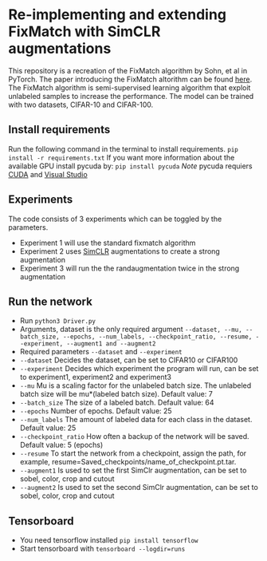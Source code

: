 # Re-implementing and extending FixMatch with SimCLR augmentations
This repository is a recreation of the FixMatch algorithm by Sohn, et al in PyTorch. The paper introducing the FixMatch
altorithm can be found [here](https://arxiv.org/abs/2001.07685). The FixMatch algorithm is semi-supervised learning algorithm
that exploit unlabeled samples to increase the performance. The model can be trained with two datasets, CIFAR-10 and CIFAR-100.

## Install requirements
Run the following command in the terminal to install requirements.
`pip install -r requirements.txt`
If you want more information about the available GPU install pycuda by:
`pip install pycuda`
*Note* pycuda requiers [CUDA](https://developer.nvidia.com/cuda-downloads) and [Visual Studio](https://visualstudio.microsoft.com/)

## Experiments
The code consists of 3 experiments which can be toggled by the parameters.
* Experiment 1 will use the standard fixmatch algorithm
* Experiment 2 uses [SimCLR](https://arxiv.org/abs/2002.05709) augmentations to create a strong augmentation
* Experiment 3 will run the the randaugmentation twice in the strong augmentation

## Run the network
* Run `python3 Driver.py`
* Arguments, dataset is the only required argument `--dataset, --mu, --batch_size, --epochs, --num_labels, --checkpoint_ratio, --resume, --experiment, --augment1 and --augment2`
* Required parameters `--dataset` and `--experiment`
* `--dataset` Decides the dataset, can be set to CIFAR10 or CIFAR100
* `--experiment` Decides which experiment the program will run, can be set to experiment1, experiment2 and experiment3
* `--mu` Mu is a scaling factor for the unlabeled batch size. The unlabeled batch size will be mu*(labeled batch size). Default value: 7
* `--batch_size` The size of a labeled batch. Default value: 64
* `--epochs` Number of epochs. Default value: 25
* `--num_labels` The amount of labeled data for each class in the dataset. Default value: 25
* `--checkpoint_ratio` How often a backup of the network will be saved. Default value: 5 (epochs)
* `--resume` To start the network from a checkpoint, assign the path, for example, resume=Saved_checkpoints/name_of_checkpoint.pt.tar.
* `--augment1` Is used to set the first SimClr augmentation, can be set to sobel, color, crop and cutout
* `--augment2` Is used to set the second SimClr augmentation, can be set to sobel, color, crop and cutout

## Tensorboard
* You need tensorflow installed `pip install tensorflow`
* Start tensorboard with `tensorboard --logdir=runs`
